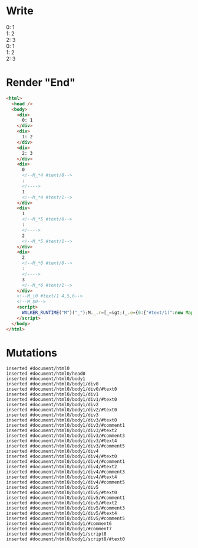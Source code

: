 # Write
  <div>0: 1</div><div>1: 2</div><div>2: 3</div><div>0<!--M_*4 #text/0-->: <!>1<!--M_*4 #text/1--></div><div>1<!--M_*5 #text/0-->: <!>2<!--M_*5 #text/1--></div><div>2<!--M_*6 #text/0-->: <!>3<!--M_*6 #text/1--></div><!--M_|0 #text/1 4,5,6--><!--M_$0--><script>WALKER_RUNTIME("M")("_");M._.r=[_=>(_.e={0:{"#text/1(":new Map(_.a=[[0,_.b={}],[1,_.c={}],[2,_.d={}]])},4:_.b,5:_.c,6:_.d}),0]</script>


# Render "End"
```html
<html>
  <head />
  <body>
    <div>
      0: 1
    </div>
    <div>
      1: 2
    </div>
    <div>
      2: 3
    </div>
    <div>
      0
      <!--M_*4 #text/0-->
      : 
      <!---->
      1
      <!--M_*4 #text/1-->
    </div>
    <div>
      1
      <!--M_*5 #text/0-->
      : 
      <!---->
      2
      <!--M_*5 #text/1-->
    </div>
    <div>
      2
      <!--M_*6 #text/0-->
      : 
      <!---->
      3
      <!--M_*6 #text/1-->
    </div>
    <!--M_|0 #text/1 4,5,6-->
    <!--M_$0-->
    <script>
      WALKER_RUNTIME("M")("_");M._.r=[_=&gt;(_.e={0:{"#text/1(":new Map(_.a=[[0,_.b={}],[1,_.c={}],[2,_.d={}]])},4:_.b,5:_.c,6:_.d}),0]
    </script>
  </body>
</html>
```

# Mutations
```
inserted #document/html0
inserted #document/html0/head0
inserted #document/html0/body1
inserted #document/html0/body1/div0
inserted #document/html0/body1/div0/#text0
inserted #document/html0/body1/div1
inserted #document/html0/body1/div1/#text0
inserted #document/html0/body1/div2
inserted #document/html0/body1/div2/#text0
inserted #document/html0/body1/div3
inserted #document/html0/body1/div3/#text0
inserted #document/html0/body1/div3/#comment1
inserted #document/html0/body1/div3/#text2
inserted #document/html0/body1/div3/#comment3
inserted #document/html0/body1/div3/#text4
inserted #document/html0/body1/div3/#comment5
inserted #document/html0/body1/div4
inserted #document/html0/body1/div4/#text0
inserted #document/html0/body1/div4/#comment1
inserted #document/html0/body1/div4/#text2
inserted #document/html0/body1/div4/#comment3
inserted #document/html0/body1/div4/#text4
inserted #document/html0/body1/div4/#comment5
inserted #document/html0/body1/div5
inserted #document/html0/body1/div5/#text0
inserted #document/html0/body1/div5/#comment1
inserted #document/html0/body1/div5/#text2
inserted #document/html0/body1/div5/#comment3
inserted #document/html0/body1/div5/#text4
inserted #document/html0/body1/div5/#comment5
inserted #document/html0/body1/#comment6
inserted #document/html0/body1/#comment7
inserted #document/html0/body1/script8
inserted #document/html0/body1/script8/#text0
```